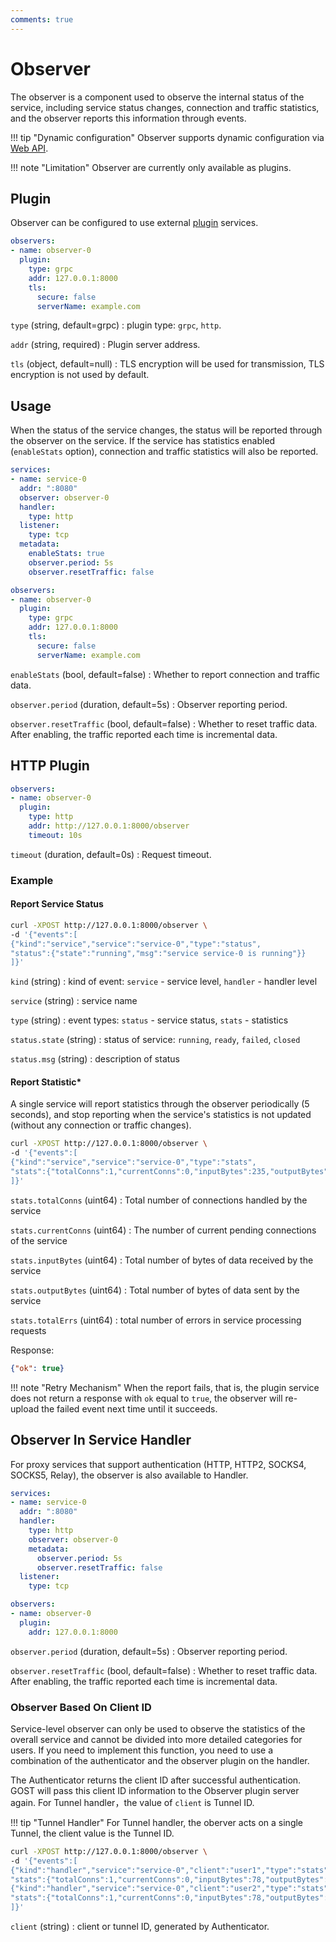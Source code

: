 ```yaml
---
comments: true
---
```


# Observer

The observer is a component used to observe the internal status of the service, including service status changes, connection and traffic statistics, and the observer reports this information through events.

!!! tip "Dynamic configuration"
    Observer supports dynamic configuration via [Web API](../tutorials/api/overview.md).


!!! note "Limitation"
    Observer are currently only available as plugins.


## Plugin

Observer can be configured to use external [plugin](plugin.md) services.

```yaml
observers:
- name: observer-0
  plugin:
    type: grpc
    addr: 127.0.0.1:8000
    tls: 
      secure: false
      serverName: example.com
```

`type` (string, default=grpc)
:    plugin type: `grpc`, `http`.

`addr` (string, required)
:    Plugin server address.

`tls` (object, default=null)
:    TLS encryption will be used for transmission, TLS encryption is not used by default.

## Usage

When the status of the service changes, the status will be reported through the observer on the service. If the service has statistics enabled (`enableStats` option), connection and traffic statistics will also be reported.

```yaml hl_lines="4 10-12"
services:
- name: service-0
  addr: ":8080"
  observer: observer-0 
  handler:
    type: http
  listener:
    type: tcp
  metadata:
    enableStats: true 
    observer.period: 5s
    observer.resetTraffic: false

observers:
- name: observer-0
  plugin:
    type: grpc
    addr: 127.0.0.1:8000
    tls: 
      secure: false
      serverName: example.com
```

`enableStats` (bool, default=false)
:    Whether to report connection and traffic data.

`observer.period` (duration, default=5s)
:    Observer reporting period.

`observer.resetTraffic` (bool, default=false)
:    Whether to reset traffic data. After enabling, the traffic reported each time is incremental data.

## HTTP Plugin

```yaml
observers:
- name: observer-0
  plugin:
    type: http
    addr: http://127.0.0.1:8000/observer
    timeout: 10s
```

`timeout` (duration, default=0s)
:   Request timeout.

### Example

#### Report Service Status

```bash
curl -XPOST http://127.0.0.1:8000/observer \
-d '{"events":[
{"kind":"service","service":"service-0","type":"status", 
"status":{"state":"running","msg":"service service-0 is running"}} 
]}'
```

`kind` (string)
:    kind of event: `service` - service level, `handler` - handler level

`service` (string)
:    service name

`type` (string)
:    event types: `status` - service status, `stats` - statistics

`status.state` (string)
:    status of service: `running`, `ready`, `failed`, `closed`

`status.msg` (string)
:    description of status

#### Report Statistic*

A single service will report statistics through the observer periodically (5 seconds), and stop reporting when the service's statistics is not updated (without any connection or traffic changes).

```bash
curl -XPOST http://127.0.0.1:8000/observer \
-d '{"events":[ 
{"kind":"service","service":"service-0","type":"stats", 
"stats":{"totalConns":1,"currentConns":0,"inputBytes":235,"outputBytes":632,"totalErrs":0}} 
]}'
```

`stats.totalConns` (uint64)
:    Total number of connections handled by the service

`stats.currentConns` (uint64)
:    The number of current pending connections of the service

`stats.inputBytes` (uint64)
:    Total number of bytes of data received by the service

`stats.outputBytes` (uint64)
:    Total number of bytes of data sent by the service

`stats.totalErrs` (uint64)
:    total number of errors in service processing requests

Response:

```json
{"ok": true}
```

!!! note "Retry Mechanism"
    When the report fails, that is, the plugin service does not return a response with `ok` equal to `true`, the observer will re-upload the failed event next time until it succeeds.

## Observer In Service Handler

For proxy services that support authentication (HTTP, HTTP2, SOCKS4, SOCKS5, Relay), the observer is also available to Handler.

```yaml hl_lines="6 8 9"
services:
- name: service-0
  addr: ":8080"
  handler:
    type: http
    observer: observer-0
    metadata:
      observer.period: 5s
      observer.resetTraffic: false
  listener:
    type: tcp

observers:
- name: observer-0
  plugin:
    addr: 127.0.0.1:8000
```

`observer.period` (duration, default=5s)
:    Observer reporting period.

`observer.resetTraffic` (bool, default=false)
:    Whether to reset traffic data. After enabling, the traffic reported each time is incremental data.

### Observer Based On Client ID

Service-level observer can only be used to observe the statistics of the overall service and cannot be divided into more detailed categories for users. If you need to implement this function, you need to use a combination of the authenticator and the observer plugin on the handler.
    
The Authenticator returns the client ID after successful authentication. GOST will pass this client ID information to the Observer plugin server again. For Tunnel handler，the value of `client` is Tunnel ID.

!!! tip "Tunnel Handler"
    For Tunnel handler, the oberver acts on a single Tunnel, the client value is the Tunnel ID.

```bash
curl -XPOST http://127.0.0.1:8000/observer \
-d '{"events":[ 
{"kind":"handler","service":"service-0","client":"user1","type":"stats", 
"stats":{"totalConns":1,"currentConns":0,"inputBytes":78,"outputBytes":574,"totalErrs":0}}, 
{"kind":"handler","service":"service-0","client":"user2","type":"stats", 
"stats":{"totalConns":1,"currentConns":0,"inputBytes":78,"outputBytes":574,"totalErrs":0}} 
]}'
```

`client` (string)
:    client or tunnel ID, generated by Authenticator.